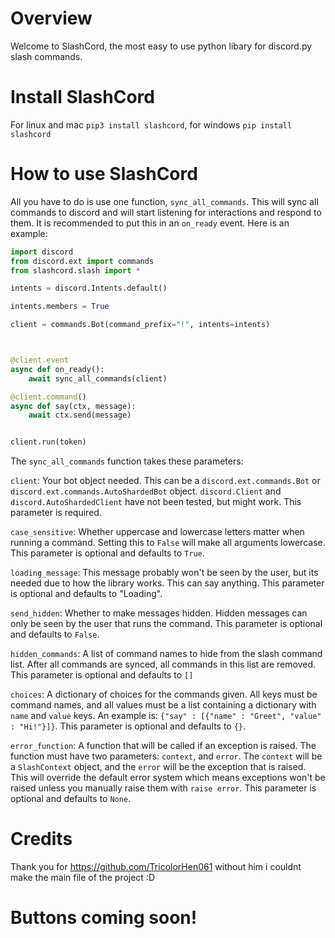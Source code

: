 # Overview

Welcome to SlashCord, the most easy to use python libary for discord.py slash commands.

# Install SlashCord

For linux and mac `pip3 install slashcord`, for windows `pip install slashcord`

# How to use SlashCord

All you have to do is use one function, `sync_all_commands`. This will sync all commands to discord and will start listening for interactions and respond to them. 
It is recommended to put this in an `on_ready` event. Here is an example:

```python
import discord
from discord.ext import commands
from slashcord.slash import *

intents = discord.Intents.default()

intents.members = True

client = commands.Bot(command_prefix="!", intents=intents)



@client.event
async def on_ready():
    await sync_all_commands(client)

@client.command()
async def say(ctx, message):
    await ctx.send(message)


client.run(token)
```

The `sync_all_commands` function takes these parameters:

`client`: Your bot object needed. This can be a `discord.ext.commands.Bot` or `discord.ext.commands.AutoShardedBot` object. `discord.Client` and `discord.AutoShardedClient` have not been tested, but might work. This parameter is required.

`case_sensitive`: Whether uppercase and lowercase letters matter when running a command. Setting this to `False` will make all arguments lowercase. This parameter is optional and defaults to `True`. 


`loading_message`: This message probably won't be seen by the user, but its needed due to how the library works. This can say anything. This parameter is optional and defaults to "Loading".

`send_hidden`: Whether to make messages hidden. Hidden messages can only be seen by the user that runs the command. This parameter is optional and defaults to `False`. 

`hidden_commands`: A list of command names to hide from the slash command list. After all commands are synced, all commands in this list are removed. This parameter is optional and defaults to `[]`

`choices`: A dictionary of choices for the commands given. All keys must be command names, and all values must be a list containing a dictionary with  `name` and `value` keys. An example is: `{"say" : [{"name" : "Greet", "value" : "Hi!"}]}`. This parameter is optional and defaults to `{}`.

`error_function`: A function that will be called if an exception is raised. The function must have two parameters: `context`, and `error`. The `context` will be a `SlashContext` object, and the `error` will be the exception that is raised. This will override the default error system which means exceptions won't be raised unless you manually raise them with `raise error`. This parameter is optional and defaults to `None`. 


# Credits 

Thank you for https://github.com/TricolorHen061 without him i couldnt make the main file of the project :D


# Buttons coming soon!
